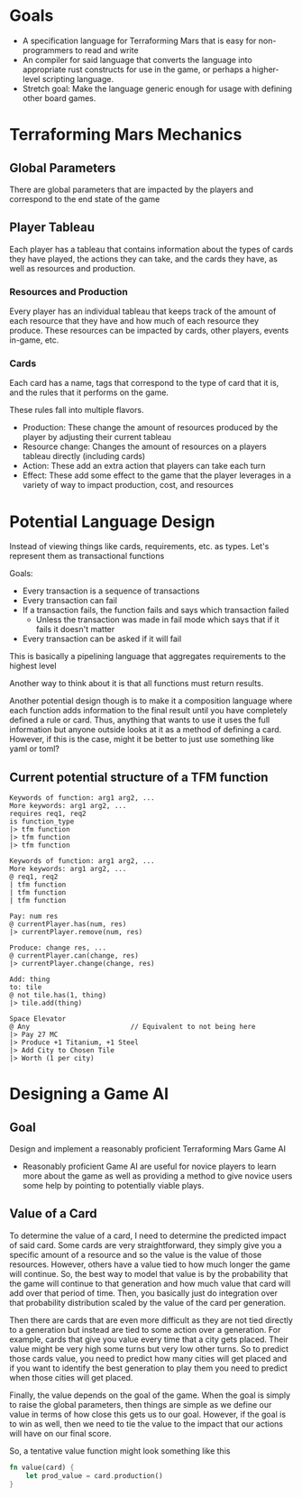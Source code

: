 # Goals

- A specification language for Terraforming Mars that is easy for non-programmers to read and write
- An compiler for said language that converts the language into appropriate rust constructs for use in the game, or perhaps a higher-level scripting language.
- Stretch goal: Make the language generic enough for usage with defining other board games. 

# Terraforming Mars Mechanics

## Global Parameters

There are global parameters that are impacted by the players and correspond to the end state of the game

## Player Tableau

Each player has a tableau that contains information about the types of cards they have played, the actions they can take,
and the cards they have, as well as resources and production. 

### Resources and Production

Every player has an individual tableau that keeps track of the amount of each resource that they have and how much
of each resource they produce. These resources can be impacted by cards, other players, events in-game, etc.

### Cards

Each card has a name, tags that correspond to the type of card that it is, and the rules that it performs on the game. 

These rules fall into multiple flavors. 

- Production: These change the amount of resources produced by the player by adjusting their current tableau
- Resource change: Changes the amount of resources on a players tableau directly (including cards)
- Action: These add an extra action that players can take each turn
- Effect: These add some effect to the game that the player leverages in a variety of way to impact production, cost, and resources


# Potential Language Design

Instead of viewing things like cards, requirements, etc. as types. Let's represent them as transactional functions

Goals:
- Every transaction is a sequence of transactions
- Every transaction can fail
- If a transaction fails, the function fails and says which transaction failed
    - Unless the transaction was made in fail mode which says that if it fails it doesn't matter
- Every transaction can be asked if it will fail

This is basically a pipelining language that aggregates requirements to the highest level

Another way to think about it is that all functions must return results. 

Another potential design though is to make it a composition language where each function adds information to the final result until
you have completely defined a rule or card. Thus, anything that wants to use it uses the full information but anyone outside looks at
it as a method of defining a card. However, if this is the case, might it be better to just use something like yaml or toml?

## Current potential structure of a TFM function
```
Keywords of function: arg1 arg2, ...
More keywords: arg1 arg2, ...
requires req1, req2
is function_type
|> tfm function
|> tfm function
|> tfm function
```

```
Keywords of function: arg1 arg2, ...
More keywords: arg1 arg2, ...
@ req1, req2
| tfm function
| tfm function
| tfm function
```

```
Pay: num res
@ currentPlayer.has(num, res)
|> currentPlayer.remove(num, res) 

Produce: change res, ...
@ currentPlayer.can(change, res)
|> currentPlayer.change(change, res)

Add: thing
to: tile
@ not tile.has(1, thing)
|> tile.add(thing)

Space Elevator
@ Any                         // Equivalent to not being here 
|> Pay 27 MC
|> Produce +1 Titanium, +1 Steel
|> Add City to Chosen Tile
|> Worth (1 per city)
```

# Designing a Game AI

## Goal

Design and implement a reasonably proficient Terraforming Mars Game AI

- Reasonably proficient Game AI are useful for novice players to learn more about the game as well as providing a method to give 
  novice users some help by pointing to potentially viable plays. 


## Value of a Card

To determine the value of a card, I need to determine the predicted impact of said card. Some cards are very straightforward,
they simply give you a specific amount of a resource and so the value is the value of those resources. However, others have a 
value tied to how much longer the game will continue. So, the best way to model that value is by the probability that the game
will continue to that generation and how much value that card will add over that period of time. Then, you basically just do
integration over that probability distribution scaled by the value of the card per generation. 

Then there are cards that are even more difficult as they are not tied directly to a generation but instead are tied to some action
over a generation. For example, cards that give you value every time that a city gets placed. Their value might be very high some
turns but very low other turns. So to predict those cards value, you need to predict how many cities will get placed and if you want
to identify the best generation to play them you need to predict when those cities will get placed. 

Finally, the value depends on the goal of the game. When the goal is simply to raise the global parameters, then things are simple
as we define our value in terms of how close this gets us to our goal. However, if the goal is to win as well, then we need to tie
the value to the impact that our actions will have on our final score.

So, a tentative value function might look something like this

```rs
fn value(card) {
    let prod_value = card.production()
}
```